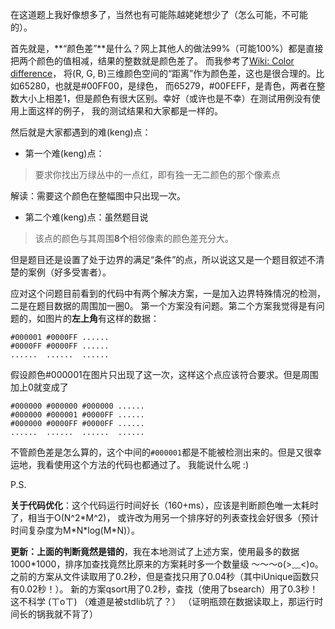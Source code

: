 在这道题上我好像想多了，当然也有可能陈越姥姥想少了（怎么可能，不可能的）。

首先就是，**“颜色差”**是什么？网上其他人的做法99%（可能100%）都是直接把两个颜色的值相减，结果的整数就是颜色差了。
而我参考了[Wiki: Color difference](https://en.wikipedia.org/wiki/Color_difference)，
将(R, G, B)三维颜色空间的“距离”作为颜色差，这也是很合理的。比如65280，也就是#00FF00，是绿色，
而65279，#00FEFF，是青色，两者在整数大小上相差1，但是颜色有很大区别。幸好（或许也是不幸）在测试用例没有使用上面这样的例子，
我的测试结果和大家都是一样的。

然后就是大家都遇到的难(keng)点：

- 第一个难(keng)点：

> 要求你找出万绿丛中的一点红，即有独一无二颜色的那个像素点

  解读：需要这个颜色在整幅图中只出现一次。

- 第二个难(keng)点：虽然题目说

> 该点的颜色与其周围**8个**相邻像素的颜色差充分大。

  但是题目还是设置了处于边界的满足“条件”的点，所以说这又是一个题目叙述不清楚的案例（好多受害者）。

  应对这个问题目前看到的代码中有两个解决方案，一是加入边界特殊情况的检测，二是在题目数据的周围加一圈0。
  第一个方案没有问题。第二个方案我觉得是有问题的，如图片的**左上角**有这样的数据：
```
#000001 #0000FF ......
#0000FF #0000FF ......
......  ......  ......
```
  假设颜色#000001在图片只出现了这一次，这样这个点应该符合要求。但是周围加上0就变成了
```
#000000 #000000 #000000 ......
#000000 #000001 #0000FF ......
#000000 #0000FF #0000FF ......
......  ......  ......  ......
```
  不管颜色差是怎么算的，这个中间的`#000001`都是不能被检测出来的。但是又很幸运地，我看使用这个方法的代码也都通过了。
  我能说什么呢 :)

P.S.

**关于代码优化**：这个代码运行时间好长（160+ms），应该是判断颜色唯一太耗时了，相当于O(N^2\*M^2)，
或许改为用另一个排序好的列表查找会好很多（预计时间复杂度为M\*N\*log(M\*N)）。

**更新：上面的判断竟然是错的**，我在本地测试了上述方案，使用最多的数据1000*1000，排序加查找竟然比原来的方案耗时多一个数量级
～～～o(>﹏<)o。之前的方案从文件读取用了0.2秒，但是查找只用了0.04秒（其中iUnique函数只有0.02秒！）。
新的方案qsort用了0.2秒，查找（使用了bsearch）用了0.3秒！这不科学 (ㄒoㄒ) （难道是被stdlib坑了？）
（证明瓶颈在数据读取上，那运行时间长的锅我就不背了）
